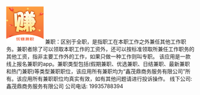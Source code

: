 ![master](https://raw.githubusercontent.com/tong09nian/youzhuanJZ/master/ZoshpIcon.png)
兼职：区别于全职，是指职工在本职工作之外兼任其他工作职务。兼职者除了可以领取本职工作的工资外，还可以按标准领取所兼任工作职务的其他工资，指非主要工作外的工作，如果只做一种工作则叫专职。
该应用是一款线上报名兼职的app。兼职类型包括(假期兼职、优选兼职、日结兼职、最新兼职和热门兼职)等类型兼职职位，该应用所有兼职均为“鑫茂鼎商务服务有限公司”所有。该应用所有兼职职位均真实有效，如有其他问题请进行投诉操作。
线下公司: 鑫茂鼎商务服务有限公司
公司电话: 19935788394

